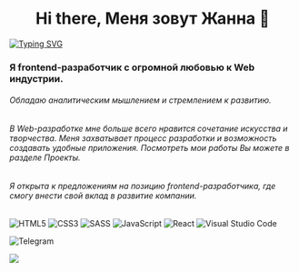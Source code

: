<h1 align="center"> Hi there, Меня зовут Жанна 👋 </h1>

[![Typing SVG](https://readme-typing-svg.herokuapp.com?color=%2336BCF7&lines=Frontend+developer)](https://git.io/typing-svg)


### Я frontend-разработчик с огромной любовью к Web индустрии. 
###### Обладаю аналитическим мышлением и стремлением к развитию.
###### В Web-разработке мне больше всего нравится сочетание искусства и творчества. Меня захватывает процесс разработки и возможность создавать удобные приложения. Посмотреть мои работы Вы можете в разделе Проекты.
###### Я открыта к предложениям на позицию frontend-разработчика, где смогу внести свой вклад в развитие компании.

![HTML5](https://img.shields.io/badge/html5-%23E34F26.svg?style=for-the-badge&logo=html5&logoColor=white)
![CSS3](https://img.shields.io/badge/css3-%231572B6.svg?style=for-the-badge&logo=css3&logoColor=white)
	![SASS](https://img.shields.io/badge/SASS-hotpink.svg?style=for-the-badge&logo=SASS&logoColor=white)
![JavaScript](https://img.shields.io/badge/javascript-%23323330.svg?style=for-the-badge&logo=javascript&logoColor=%23F7DF1E)
![React](https://img.shields.io/badge/react-%2320232a.svg?style=for-the-badge&logo=react&logoColor=%2361DAFB)
![Visual Studio Code](https://img.shields.io/badge/Visual%20Studio%20Code-0078d7.svg?style=for-the-badge&logo=visual-studio-code&logoColor=white)


![Telegram](https://img.shields.io/badge/Telegram-2CA5E0?style=for-the-badge&logo=telegram&logoColor=white)

<a href="https://t.me/BonaaFidess" rel="nofollow">
<img src="https://camo.githubusercontent.com/886e5fefc398a0ef443fae9dad33249eaaf9f6ec04846bc8bd672340aa66dc76/68747470733a2f2f696d672e736869656c64732e696f2f62616467652f4c696e6b6564496e2d626c75653f7374796c653d666f722d7468652d6261646765266c6f676f3d6c696e6b6564696e266c6162656c436f6c6f723d626c7565" data-canonical-src="https://img.shields.io/badge/LinkedIn-blue?style=for-the-badge&amp;logo=linkedin&amp;labelColor=blue" style="max-width: 100%;">
</a>

